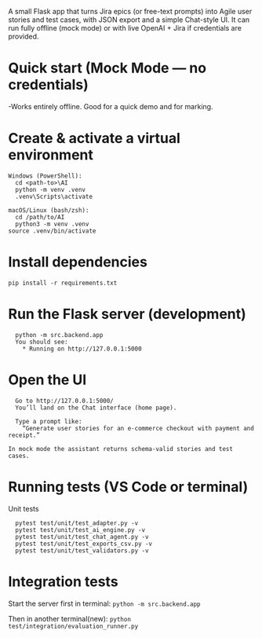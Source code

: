 A small Flask app that turns Jira epics (or free-text prompts) into Agile user stories and test cases, with JSON export and a simple Chat-style UI. It can run fully offline (mock mode) or with live OpenAI + Jira if credentials are provided.

# Quick start (Mock Mode — no credentials)
-Works entirely offline. Good for a quick demo and for marking.
# Create & activate a virtual environment
```
Windows (PowerShell):
  cd <path-to>\AI
  python -m venv .venv
  .venv\Scripts\activate

macOS/Linux (bash/zsh):
  cd /path/to/AI
  python3 -m venv .venv
source .venv/bin/activate
```
# Install dependencies
` pip install -r requirements.txt `
# Run the Flask server (development)
```
  python -m src.backend.app
  You should see:
    * Running on http://127.0.0.1:5000
```
# Open the UI
```
  Go to http://127.0.0.1:5000/
  You’ll land on the Chat interface (home page).

  Type a prompt like:
    “Generate user stories for an e-commerce checkout with payment and receipt.”

In mock mode the assistant returns schema-valid stories and test cases.
```
# Running tests (VS Code or terminal)
Unit tests
```
  pytest test/unit/test_adapter.py -v
  pytest test/unit/test_ai_engine.py -v
  pytest test/unit/test_chat_agent.py -v
  pytest test/unit/test_exports_csv.py -v
  pytest test/unit/test_validators.py -v
```
# Integration tests
Start the server first in terminal: 
`python -m src.backend.app`

Then in another terminal(new):
` python test/integration/evaluation_runner.py `


